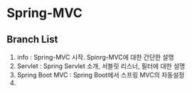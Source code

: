 # Spring-MVC

## Branch List
01. info : Spring-MVC 시작. Spinrg-MVC에 대한 간단한 설명
02. Servlet : Spring Servlet 소개, 서블릿 리스너, 필터에 대한 설명
03. Spring Boot MVC : Spring Boot에서 스프링 MVC의 자동설정
04. 